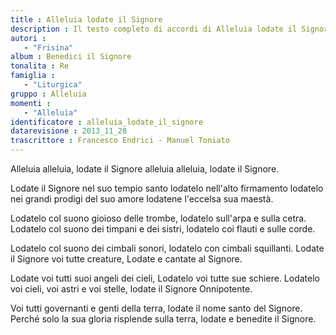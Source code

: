 ```yaml
--- 
title : Alleluia lodate il Signore
description : Il testo completo di accordi di Alleluia lodate il Signore. Inseriscila nel tuo canzoniere!
autori : 
   - "Frisina"
album : Benedici il Signore
tonalita : Re
famiglia : 
   - "Liturgica"
gruppo : Alleluia
momenti : 
   - "Alleluia"
identificatore : alleluia_lodate_il_signore
datarevisione : 2013_11_28
trascrittore : Francesco Endrici - Manuel Toniato
--- 
```




Alleluia alleluia, lodate il Signore
alleluia alleluia, lodate il Signore.


Lodate il Signore nel suo tempio santo
lodatelo nell'alto firmamento
lodatelo nei grandi prodigi del suo amore
lodatene l'eccelsa sua maestà.


Lodatelo col suono gioioso delle trombe,
lodatelo sull'arpa e sulla cetra.
Lodatelo col suono dei timpani e dei sistri,
lodatelo coi flauti e sulle corde. 


Lodatelo col suono dei cimbali sonori,
lodatelo con cimbali squillanti.
Lodate il Signore voi tutte creature,
Lodate e cantate al Signore. 


Lodate voi tutti suoi angeli dei cieli,
Lodatelo voi tutte sue schiere.
Lodatelo voi cieli, voi astri e voi stelle,
lodate il Signore Onnipotente. 


Voi tutti governanti e genti della terra,
lodate il nome santo del Signore.
Perché solo la sua gloria risplende sulla terra,
lodate e benedite il Signore. 


